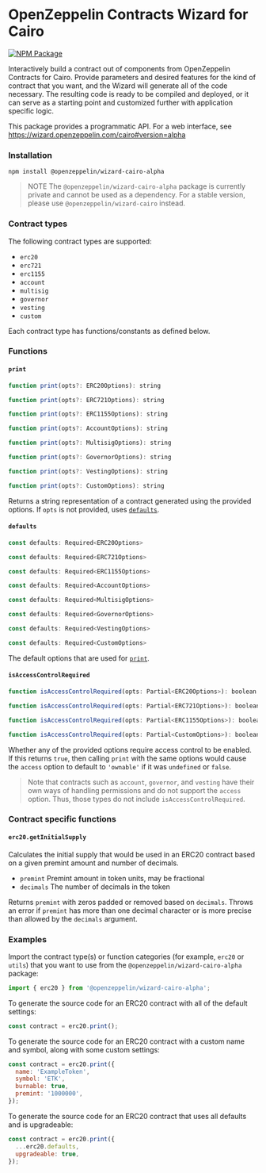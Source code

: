 # OpenZeppelin Contracts Wizard for Cairo

[![NPM Package](https://img.shields.io/npm/v/@openzeppelin/wizard-cairo-alpha?color=%23e55233)](https://www.npmjs.com/package/@openzeppelin/wizard-cairo-alpha)

Interactively build a contract out of components from OpenZeppelin Contracts for Cairo. Provide parameters and desired features for the kind of contract that you want, and the Wizard will generate all of the code necessary. The resulting code is ready to be compiled and deployed, or it can serve as a starting point and customized further with application specific logic.

This package provides a programmatic API. For a web interface, see https://wizard.openzeppelin.com/cairo#version=alpha

### Installation

`npm install @openzeppelin/wizard-cairo-alpha`

> NOTE
> The `@openzeppelin/wizard-cairo-alpha` package is currently private and cannot be used as a dependency.
> For a stable version, please use `@openzeppelin/wizard-cairo` instead.

### Contract types

The following contract types are supported:
- `erc20`
- `erc721`
- `erc1155`
- `account`
- `multisig`
- `governor`
- `vesting`
- `custom`

Each contract type has functions/constants as defined below.

### Functions

#### `print`
```js
function print(opts?: ERC20Options): string
```
```js
function print(opts?: ERC721Options): string
```
```js
function print(opts?: ERC1155Options): string
```
```js
function print(opts?: AccountOptions): string
```
```js
function print(opts?: MultisigOptions): string
```
```js
function print(opts?: GovernorOptions): string
```
```js
function print(opts?: VestingOptions): string
```
```js
function print(opts?: CustomOptions): string
```
Returns a string representation of a contract generated using the provided options. If `opts` is not provided, uses [`defaults`](#defaults).

#### `defaults`
```js
const defaults: Required<ERC20Options>
```
```js
const defaults: Required<ERC721Options>
```
```js
const defaults: Required<ERC1155Options>
```
```js
const defaults: Required<AccountOptions>
```
```js
const defaults: Required<MultisigOptions>
```
```js
const defaults: Required<GovernorOptions>
```
```js
const defaults: Required<VestingOptions>
```
```js
const defaults: Required<CustomOptions>
```
The default options that are used for [`print`](#print).

#### `isAccessControlRequired`
```js
function isAccessControlRequired(opts: Partial<ERC20Options>): boolean
```
```js
function isAccessControlRequired(opts: Partial<ERC721Options>): boolean
```
```js
function isAccessControlRequired(opts: Partial<ERC1155Options>): boolean
```
```js
function isAccessControlRequired(opts: Partial<CustomOptions>): boolean
```
Whether any of the provided options require access control to be enabled. If this returns `true`, then calling `print` with the same options would cause the `access` option to default to `'ownable'` if it was `undefined` or `false`. 

> Note that contracts such as `account`, `governor`, and `vesting` have their own ways of handling permissions and do not support the `access` option.
Thus, those types do not include `isAccessControlRequired`.

### Contract specific functions

#### `erc20.getInitialSupply`

Calculates the initial supply that would be used in an ERC20 contract based on a given premint amount and number of decimals.

- `premint` Premint amount in token units, may be fractional
- `decimals` The number of decimals in the token

Returns `premint` with zeros padded or removed based on `decimals`.
Throws an error if `premint` has more than one decimal character or is more precise than allowed by the `decimals` argument.

### Examples

Import the contract type(s) or function categories (for example, `erc20` or `utils`) that you want to use from the `@openzeppelin/wizard-cairo-alpha` package:

```js
import { erc20 } from '@openzeppelin/wizard-cairo-alpha';
```

To generate the source code for an ERC20 contract with all of the default settings:
```js
const contract = erc20.print();
```

To generate the source code for an ERC20 contract with a custom name and symbol, along with some custom settings:
```js
const contract = erc20.print({
  name: 'ExampleToken',
  symbol: 'ETK',
  burnable: true,
  premint: '1000000',
});
```

To generate the source code for an ERC20 contract that uses all defaults and is upgradeable:
```js
const contract = erc20.print({
  ...erc20.defaults,
  upgradeable: true,
});
```
